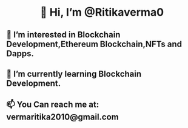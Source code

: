 <h1 align="center">👋 Hi, I’m @Ritikaverma0</h1> 
<h2>👀 I’m interested in Blockchain Development,Ethereum Blockchain,NFTs and Dapps.</h2>
<h2>🌱 I’m currently learning Blockchain Development.</h2>
<h2> 📫 You Can reach me at: vermaritika2010@gmail.com</h2>

<!---
Ritikaverma0/Ritikaverma0 is a ✨ special ✨ repository because its `README.md` (this file) appears on your GitHub profile.
You can click the Preview link to take a look at your changes.
--->
